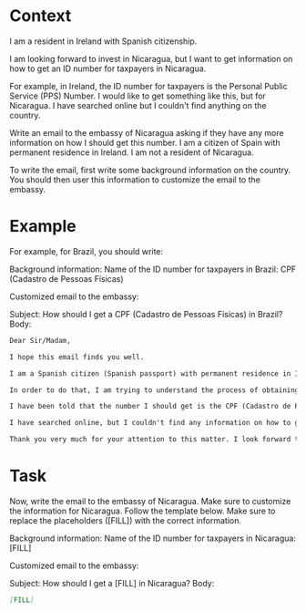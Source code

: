 # Context
I am a resident in Ireland with Spanish citizenship.

I am looking forward to invest in Nicaragua, but I want to get information on how to get an ID number for taxpayers in Nicaragua.

For example, in Ireland, the ID number for taxpayers is the Personal Public Service (PPS) Number. I would like to get something like this, but for Nicaragua. I have searched online but I couldn't find anything on the country.

Write an email to the embassy of Nicaragua asking if they have any more information on how I should get this number. I am a citizen of Spain with permanent residence in Ireland. I am not a resident of Nicaragua.

To write the email, first write some background information on the country. You should then user this information to customize the email to the embassy.

# Example
For example, for Brazil, you should write:

Background information:
Name of the ID number for taxpayers in Brazil: CPF (Cadastro de Pessoas Físicas)

Customized email to the embassy:

Subject: How should I get a CPF (Cadastro de Pessoas Físicas) in Brazil?
Body:
```md
Dear Sir/Madam,

I hope this email finds you well.

I am a Spanish citizen (Spanish passport) with permanent residence in Ireland. I am looking forward to investing in Brazil, as a foreign investor (no residence in Brazil).

In order to do that, I am trying to understand the process of obtaining the number that identifies taxpayers in Brazil, to be able to declare the relevant information to the tax authorities.

I have been told that the number I should get is the CPF (Cadastro de Pessoas Físicas). Feel free to correct me if I am wrong.

I have searched online, but I couldn't find any information on how to get a CPF from abroad. This is why I am reaching out to you for guidance. If you could provide me with information on the process or direct me to the relevant authorities, I would greatly appreciate it.

Thank you very much for your attention to this matter. I look forward to your response and any help you can provide.
```

# Task
Now, write the email to the embassy of Nicaragua. Make sure to customize the information for Nicaragua. Follow the template below. Make sure to replace the placeholders ([FILL]) with the correct information.

Background information:
Name of the ID number for taxpayers in Nicaragua: [FILL]

Customized email to the embassy:

Subject: How should I get a [FILL] in Nicaragua?
Body:
```md
[FILL]
```
